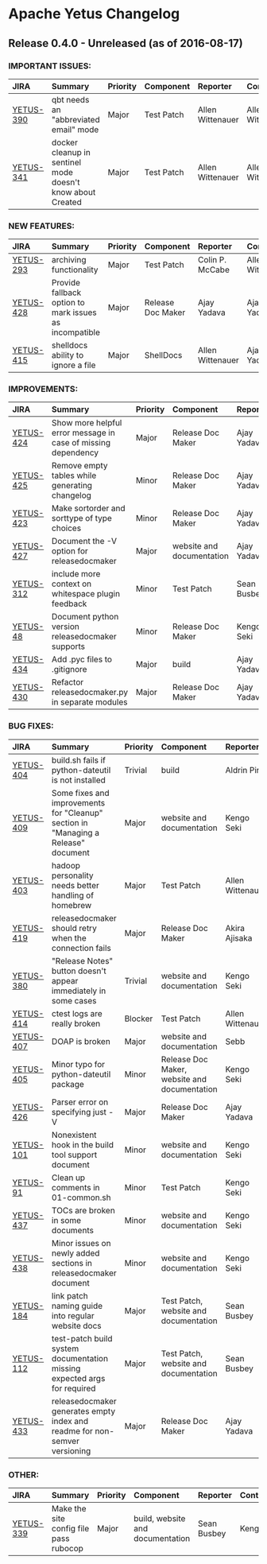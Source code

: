 
<!---
# Licensed to the Apache Software Foundation (ASF) under one
# or more contributor license agreements.  See the NOTICE file
# distributed with this work for additional information
# regarding copyright ownership.  The ASF licenses this file
# to you under the Apache License, Version 2.0 (the
# "License"); you may not use this file except in compliance
# with the License.  You may obtain a copy of the License at
#
#     http://www.apache.org/licenses/LICENSE-2.0
#
# Unless required by applicable law or agreed to in writing, software
# distributed under the License is distributed on an "AS IS" BASIS,
# WITHOUT WARRANTIES OR CONDITIONS OF ANY KIND, either express or implied.
# See the License for the specific language governing permissions and
# limitations under the License.
-->
# Apache Yetus Changelog

## Release 0.4.0 - Unreleased (as of 2016-08-17)



### IMPORTANT ISSUES:

| JIRA | Summary | Priority | Component | Reporter | Contributor |
|:---- |:---- | :--- |:---- |:---- |:---- |
| [YETUS-390](https://issues.apache.org/jira/browse/YETUS-390) | qbt needs an "abbreviated email" mode |  Major | Test Patch | Allen Wittenauer | Allen Wittenauer |
| [YETUS-341](https://issues.apache.org/jira/browse/YETUS-341) | docker cleanup in sentinel mode doesn't know about Created |  Major | Test Patch | Allen Wittenauer | Allen Wittenauer |


### NEW FEATURES:

| JIRA | Summary | Priority | Component | Reporter | Contributor |
|:---- |:---- | :--- |:---- |:---- |:---- |
| [YETUS-293](https://issues.apache.org/jira/browse/YETUS-293) | archiving functionality |  Major | Test Patch | Colin P. McCabe | Allen Wittenauer |
| [YETUS-428](https://issues.apache.org/jira/browse/YETUS-428) | Provide fallback option to mark issues as incompatible |  Major | Release Doc Maker | Ajay Yadava | Ajay Yadava |
| [YETUS-415](https://issues.apache.org/jira/browse/YETUS-415) | shelldocs ability to ignore a file |  Major | ShellDocs | Allen Wittenauer | Ajay Yadava |


### IMPROVEMENTS:

| JIRA | Summary | Priority | Component | Reporter | Contributor |
|:---- |:---- | :--- |:---- |:---- |:---- |
| [YETUS-424](https://issues.apache.org/jira/browse/YETUS-424) | Show more helpful error message in case of missing dependency |  Major | Release Doc Maker | Ajay Yadava | Ajay Yadava |
| [YETUS-425](https://issues.apache.org/jira/browse/YETUS-425) | Remove empty tables while generating changelog |  Minor | Release Doc Maker | Ajay Yadava | Ajay Yadava |
| [YETUS-423](https://issues.apache.org/jira/browse/YETUS-423) | Make sortorder and sorttype of type choices |  Minor | Release Doc Maker | Ajay Yadava | Ajay Yadava |
| [YETUS-427](https://issues.apache.org/jira/browse/YETUS-427) | Document the -V option for releasedocmaker |  Major | website and documentation | Ajay Yadava | Ajay Yadava |
| [YETUS-312](https://issues.apache.org/jira/browse/YETUS-312) | include more context on whitespace plugin feedback |  Minor | Test Patch | Sean Busbey | Ajay Yadava |
| [YETUS-48](https://issues.apache.org/jira/browse/YETUS-48) | Document python version releasedocmaker supports |  Minor | Release Doc Maker | Kengo Seki | Ajay Yadava |
| [YETUS-434](https://issues.apache.org/jira/browse/YETUS-434) | Add .pyc files to .gitignore |  Major | build | Ajay Yadava | Ajay Yadava |
| [YETUS-430](https://issues.apache.org/jira/browse/YETUS-430) | Refactor releasedocmaker.py in separate modules |  Major | Release Doc Maker | Ajay Yadava | Ajay Yadava |


### BUG FIXES:

| JIRA | Summary | Priority | Component | Reporter | Contributor |
|:---- |:---- | :--- |:---- |:---- |:---- |
| [YETUS-404](https://issues.apache.org/jira/browse/YETUS-404) | build.sh fails if python-dateutil is not installed |  Trivial | build | Aldrin Piri | Aldrin Piri |
| [YETUS-409](https://issues.apache.org/jira/browse/YETUS-409) | Some fixes and improvements for "Cleanup" section in "Managing a Release" document |  Major | website and documentation | Kengo Seki | Kengo Seki |
| [YETUS-403](https://issues.apache.org/jira/browse/YETUS-403) | hadoop personality needs better handling of homebrew |  Major | Test Patch | Allen Wittenauer | Kengo Seki |
| [YETUS-419](https://issues.apache.org/jira/browse/YETUS-419) | releasedocmaker should retry when the connection fails |  Major | Release Doc Maker | Akira Ajisaka | Akira Ajisaka |
| [YETUS-380](https://issues.apache.org/jira/browse/YETUS-380) | "Release Notes" button doesn't appear immediately in some cases |  Trivial | website and documentation | Kengo Seki | Kengo Seki |
| [YETUS-414](https://issues.apache.org/jira/browse/YETUS-414) | ctest logs are really broken |  Blocker | Test Patch | Allen Wittenauer | Allen Wittenauer |
| [YETUS-407](https://issues.apache.org/jira/browse/YETUS-407) | DOAP is broken |  Major | website and documentation | Sebb | Kengo Seki |
| [YETUS-405](https://issues.apache.org/jira/browse/YETUS-405) | Minor typo for python-dateutil package |  Minor | Release Doc Maker, website and documentation | Kengo Seki | Karen Clark |
| [YETUS-426](https://issues.apache.org/jira/browse/YETUS-426) | Parser error on specifying just -V |  Major | Release Doc Maker | Ajay Yadava | Ajay Yadava |
| [YETUS-101](https://issues.apache.org/jira/browse/YETUS-101) | Nonexistent hook in the build tool support document |  Minor | website and documentation | Kengo Seki | Ajay Yadava |
| [YETUS-91](https://issues.apache.org/jira/browse/YETUS-91) | Clean up comments in 01-common.sh |  Minor | Test Patch | Kengo Seki | Ajay Yadava |
| [YETUS-437](https://issues.apache.org/jira/browse/YETUS-437) | TOCs are broken in some documents |  Minor | website and documentation | Kengo Seki | Ajay Yadava |
| [YETUS-438](https://issues.apache.org/jira/browse/YETUS-438) | Minor issues on newly added sections in releasedocmaker document |  Minor | website and documentation | Kengo Seki | Ajay Yadava |
| [YETUS-184](https://issues.apache.org/jira/browse/YETUS-184) | link patch naming guide into regular website docs |  Major | Test Patch, website and documentation | Sean Busbey | Ajay Yadava |
| [YETUS-112](https://issues.apache.org/jira/browse/YETUS-112) | test-patch build system documentation missing expected args for required |  Major | Test Patch, website and documentation | Sean Busbey | Karen Clark |
| [YETUS-433](https://issues.apache.org/jira/browse/YETUS-433) | releasedocmaker generates empty index and readme for non-semver versioning |  Major | Release Doc Maker | Ajay Yadava | Ajay Yadava |


### OTHER:

| JIRA | Summary | Priority | Component | Reporter | Contributor |
|:---- |:---- | :--- |:---- |:---- |:---- |
| [YETUS-339](https://issues.apache.org/jira/browse/YETUS-339) | Make the site config file pass rubocop |  Major | build, website and documentation | Sean Busbey | Kengo Seki |


